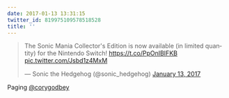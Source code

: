 ```yaml
---
date: 2017-01-13 13:31:15
twitter_id: 819975109578518528
title: ''
---
```


<blockquote class="twitter-tweet"><p lang="en" dir="ltr">The Sonic Mania Collector&#39;s Edition is now available (in limited quantity) for the Nintendo Switch! <a href="https://t.co/PpOnIBIFKB">https://t.co/PpOnIBIFKB</a> <a href="https://t.co/Jsbd1z4MxM">pic.twitter.com/Jsbd1z4MxM</a></p>&mdash; Sonic the Hedgehog (@sonic_hedgehog) <a href="https://twitter.com/sonic_hedgehog/status/819965709153234944?ref_src=twsrc%5Etfw">January 13, 2017</a></blockquote>
<script async src="https://platform.twitter.com/widgets.js" charset="utf-8"></script>

Paging [@corygodbey](https://twitter.com/corygodbey)
